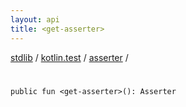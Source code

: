 ```yaml
---
layout: api
title: <get-asserter>
---
```

[stdlib](../../index.md) / [kotlin.test](../index.md) / [asserter](index.md) / [<get-asserter>](_get-asserter_.md)

# <get-asserter>

```
public fun <get-asserter>(): Asserter
```
